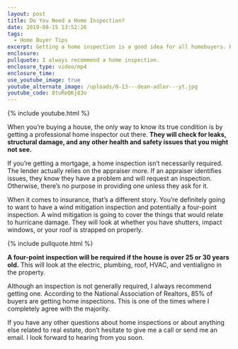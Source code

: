 ```yaml
---
layout: post
title: Do You Need a Home Inspection?
date: 2019-08-15 13:52:26
tags:
  - Home Buyer Tips
excerpt: Getting a home inspection is a good idea for all homebuyers. Here’s why.
enclosure:
pullquote: I always recommend a home inspection.
enclosure_type: video/mp4
enclosure_time:
use_youtube_image: true
youtube_alternate_image: /uploads/8-13---dean-adler---yt.jpg
youtube_code: 8tuReQKj83o
---
```


{% include youtube.html %}

When you’re buying a house, the only way to know its true condition is by getting a professional home inspector out there. **They will check for leaks, structural damage, and any other health and safety issues that you might not see.**

If you’re getting a mortgage, a home inspection isn’t necessarily required. The lender actually relies on the appraiser more. If an appraiser identifies issues, they know they have a problem and will request an inspection. Otherwise, there’s no purpose in providing one unless they ask for it.

When it comes to insurance, that’s a different story. You’re definitely going to want to have a wind mitigation inspection and potentially a four-point inspection. A wind mitigation is going to cover the things that would relate to hurricane damage. They will look at whether you have shutters, impact windows, or your roof is strapped on properly.

{% include pullquote.html %}

**A four-point inspection will be required if the house is over 25 or 30 years old.** This will look at the electric, plumbing, roof, HVAC, and ventialigno in the property.

Although an inspection is not generally required, I always recommend getting one. According to the National Association of Realtors, 85% of buyers are getting home inspections. This is one of the times where I completely agree with the majority.

If you have any other questions about home inspections or about anything else related to real estate, don’t hesitate to give me a call or send me an email. I look forward to hearing from you soon.